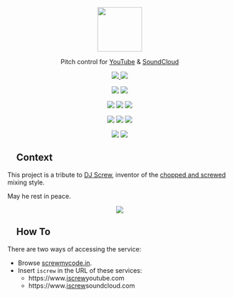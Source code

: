 <!--suppress HtmlDeprecatedAttribute, HtmlRequiredAltAttribute -->

<p align=center>
    <a href="https://www.screwmycode.in/">
        <img width=100 src="https://raw.githubusercontent.com/bamdadsabbagh/screwmycode-in--www/master/public/icons/SCRW_KSET.svg">
    </a>
</p>

<p align=center>
    Pitch control for <a href="https://www.youtube.com/">YouTube</a> & <a href="https://soundcloud.com/">SoundCloud</a>
</p>

<p align=center>
    <a href="https://github.com/bamdadsabbagh/screwmycode-in--www">
        <img src="https://img.shields.io/github/stars/bamdadsabbagh/screwmycode-in--www?label=git">
    </a>
    <img src="https://img.shields.io/github/license/bamdadsabbagh/screwmycode-in--www">
</p>

<p align=center>
    <img src="https://img.shields.io/github/languages/count/bamdadsabbagh/screwmycode-in--www">
    <img src="https://img.shields.io/github/languages/top/bamdadsabbagh/screwmycode-in--www">
</p>

<p align=center>
    <img src="https://img.shields.io/github/v/release/bamdadsabbagh/screwmycode-in--www">
    <img src="https://api.codeclimate.com/v1/badges/43b9b1c5b6357b7a10fa/maintainability">
    <img src="https://codecov.io/gh/bamdadsabbagh/screwmycode-in--www/branch/master/graph/badge.svg?token=svkyUlczh8">
</p>

<p align=center>
    <img src="https://img.shields.io/david/bamdadsabbagh/screwmycode-in--www">
    <img src="https://img.shields.io/david/dev/bamdadsabbagh/screwmycode-in--www">
    <img src="https://img.shields.io/snyk/vulnerabilities/github/bamdadsabbagh/screwmycode-in--www">
</p>

<p align=center>
    <img src="https://img.shields.io/badge/ci-github--actions-yellowgreen">
    <img src="https://img.shields.io/badge/cd-vercel-yellowgreen">
</p>

## <img width="15px" src="https://raw.githubusercontent.com/bamdadsabbagh/screwmycode-in--www/master/public/icons/SCRW_CHAMP.svg" /> Context

This project is a tribute to [DJ Screw](https://en.wikipedia.org/wiki/DJ_Screw), inventor of the
[chopped and screwed](https://en.wikipedia.org/wiki/Chopped_and_screwed) mixing style.

May he rest in peace.

<p align=center>
    <img src="https://upload.wikimedia.org/wikipedia/en/7/7d/DJ_Screw.jpeg">
</p>

## <img height=15 src="https://raw.githubusercontent.com/bamdadsabbagh/screwmycode-in--www/master/public/icons/SCRW_SHARE_TXT.svg" /> How To

There are two ways of accessing the service:

- Browse [screwmycode.in](https://screwmycode.in/).
- Insert `iscrew` in the URL of these services:
    - https://www.<u>iscrew</u>youtube.com
    - https://www.<u>iscrew</u>soundcloud.com
